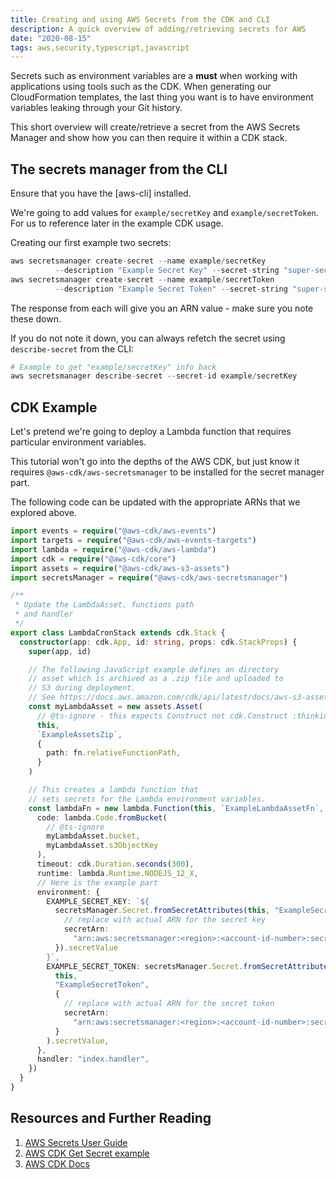 ```yaml
---
title: Creating and using AWS Secrets from the CDK and CLI
description: A quick overview of adding/retrieving secrets for AWS
date: "2020-08-15"
tags: aws,security,typescript,javascript
---
```


Secrets such as environment variables are a **must** when working with applications using tools such as the CDK. When generating our CloudFormation templates, the last thing you want is to have environment variables leaking through your Git history.

This short overview will create/retrieve a secret from the AWS Secrets Manager and show how you can then require it within a CDK stack.

## The secrets manager from the CLI

Ensure that you have the [aws-cli] installed.

We're going to add values for `example/secretKey` and `example/secretToken`. For us to reference later in the example CDK usage.

Creating our first example two secrets:

```s
aws secretsmanager create-secret --name example/secretKey
          --description "Example Secret Key" --secret-string "super-secret-key"
aws secretsmanager create-secret --name example/secretToken
          --description "Example Secret Token" --secret-string "super-secret-token"
```

The response from each will give you an ARN value - make sure you note these down.

If you do not note it down, you can always refetch the secret using `describe-secret` from the CLI:

```s
# Example to get "example/secretKey" info back
aws secretsmanager describe-secret --secret-id example/secretKey
```

## CDK Example

Let's pretend we're going to deploy a Lambda function that requires particular environment variables.

This tutorial won't go into the depths of the AWS CDK, but just know it requires `@aws-cdk/aws-secretsmanager` to be installed for the secret manager part.

The following code can be updated with the appropriate ARNs that we explored above.

```ts
import events = require("@aws-cdk/aws-events")
import targets = require("@aws-cdk/aws-events-targets")
import lambda = require("@aws-cdk/aws-lambda")
import cdk = require("@aws-cdk/core")
import assets = require("@aws-cdk/aws-s3-assets")
import secretsManager = require("@aws-cdk/aws-secretsmanager")

/**
 * Update the LambdaAsset, functions path
 * and handler
 */
export class LambdaCronStack extends cdk.Stack {
  constructor(app: cdk.App, id: string, props: cdk.StackProps) {
    super(app, id)

    // The following JavaScript example defines an directory
    // asset which is archived as a .zip file and uploaded to
    // S3 during deployment.
    // See https://docs.aws.amazon.com/cdk/api/latest/docs/aws-s3-assets-readme.html
    const myLambdaAsset = new assets.Asset(
      // @ts-ignore - this expects Construct not cdk.Construct :thinking:
      this,
      `ExampleAssetsZip`,
      {
        path: fn.relativeFunctionPath,
      }
    )

    // This creates a lambda function that
    // sets secrets for the Lambda environment variables.
    const lambdaFn = new lambda.Function(this, `ExampleLambdaAssetFn`, {
      code: lambda.Code.fromBucket(
        // @ts-ignore
        myLambdaAsset.bucket,
        myLambdaAsset.s3ObjectKey
      ),
      timeout: cdk.Duration.seconds(300),
      runtime: lambda.Runtime.NODEJS_12_X,
      // Here is the example part
      environment: {
        EXAMPLE_SECRET_KEY: `${
          secretsManager.Secret.fromSecretAttributes(this, "ExampleSecretKey", {
            // replace with actual ARN for the secret key
            secretArn:
              "arn:aws:secretsmanager:<region>:<account-id-number>:secret:<secret-name>-<random-6-characters>",
          }).secretValue
        }`,
        EXAMPLE_SECRET_TOKEN: secretsManager.Secret.fromSecretAttributes(
          this,
          "ExampleSecretToken",
          {
            // replace with actual ARN for the secret token
            secretArn:
              "arn:aws:secretsmanager:<region>:<account-id-number>:secret:<secret-name>-<random-6-characters>",
          }
        ).secretValue,
      },
      handler: "index.handler",
    })
  }
}
```

## Resources and Further Reading

1. [AWS Secrets User Guide](https://docs.aws.amazon.com/secretsmanager/latest/userguide/tutorials_basic.html)
2. [AWS CDK Get Secret example](https://docs.aws.amazon.com/cdk/latest/guide/get_secrets_manager_value.html)
3. [AWS CDK Docs](https://docs.aws.amazon.com/cdk/api/latest/docs/aws-secretsmanager-readme.html#create-a-new-secret-in-a-stack)
